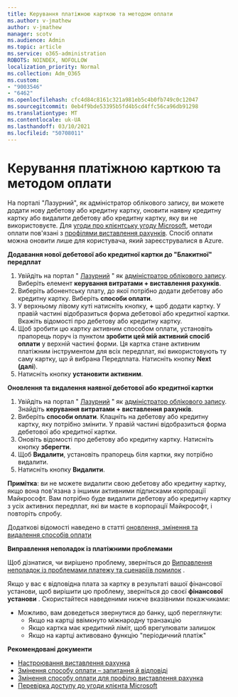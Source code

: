 ```yaml
---
title: Керування платіжною карткою та методом оплати
ms.author: v-jmathew
author: v-jmathew
manager: scotv
ms.audience: Admin
ms.topic: article
ms.service: o365-administration
ROBOTS: NOINDEX, NOFOLLOW
localization_priority: Normal
ms.collection: Adm_O365
ms.custom:
- "9003546"
- "6462"
ms.openlocfilehash: cfc4d84c8161c321a981eb5c4b0fb749c0c12047
ms.sourcegitcommit: 0eb4f9bde53395b5fd4b5cd4ffc56ca96db91298
ms.translationtype: MT
ms.contentlocale: uk-UA
ms.lasthandoff: 03/10/2021
ms.locfileid: "50708011"
---
```

# <a name="manage-card-and-payment-method"></a>Керування платіжною карткою та методом оплати

На порталі "Лазурний", як адміністратор облікового запису, ви можете додати нову дебетову або кредитну картку, оновити наявну кредитну картку або видалити дебетову або кредитну картку, яку ви не використовуєте. Для [угоди про клієнтську угоду Microsoft](https://docs.microsoft.com/azure/billing/billing-how-to-change-credit-card?WT.mc_id=Portal-Microsoft_Azure_Support#check-access-to-a-microsoft-customer-agreement), методи оплати пов'язані з [профілями виставлення рахунків](https://docs.microsoft.com/azure/billing/billing-how-to-change-credit-card?WT.mc_id=Portal-Microsoft_Azure_Support#change-payment-method-for-a-billing-profile). Спосіб оплати можна оновити лише для користувача, який зареєструвалися в Azure.

**Додавання нової дебетової або кредитної картки до "Блакитної" передплат**

1. Увійдіть на портал " [Лазурний](https://ms.portal.azure.com/) " як [адміністратор облікового запису](https://docs.microsoft.com/azure/cost-management-billing/manage/billing-subscription-transfer?WT.mc_id=Portal-Microsoft_Azure_Support#whoisaa). Виберіть елемент **керування витратами + виставлення рахунків**.
2. Виберіть абонентську плату, до якої потрібно додати дебетову або кредитну картку. Виберіть **способи оплати**.
3. У верхньому лівому куті натисніть кнопку, **+** щоб додати картку. У правій частині відобразиться форма дебетової або кредитної картки. Вкажіть відомості про дебетову або кредитну картку.
4. Щоб зробити цю картку активним способом оплати, установіть прапорець поруч із пунктом **зробити цей мій активний спосіб оплати** у верхній частині форми. Ця картка стане активним платіжним інструментом для всіх передплат, які використовують ту саму картку, що й вибрана Передплата. Натисніть кнопку **Next (далі**).
5. Натисніть кнопку **установити активним**. 
 
**Оновлення та видалення наявної дебетової або кредитної картки**

1.  Увійдіть на портал " [Лазурний](https://portal.azure.com/) " як [адміністратор облікового запису](https://docs.microsoft.com/azure/billing/billing-subscription-transfer?WT.mc_id=Portal-Microsoft_Azure_Support#whoisaa). Знайдіть **керування витратами + виставлення рахунків**.
2.  Виберіть **способи оплати**. Клацніть на дебетову або кредитну картку, яку потрібно змінити. У правій частині відобразиться форма дебетової або кредитної картки.
3.  Оновіть відомості про дебетову або кредитну картку. Натисніть кнопку **зберегти**.
4.  Щоб **Видалити**, установіть прапорець біля картки, яку потрібно видалити.
5.  Натисніть кнопку **Видалити**.

**Примітка**: ви не можете видалити свою дебетову або кредитну картку, якщо вона пов'язана з іншими активними підписками корпорації Майкрософт. Вам потрібно буде видалити дебетову або кредитну картку з усіх активних передплат, які ви маєте в корпорації Майкрософт, і повторіть спробу.

Додаткові відомості наведено в статті [оновлення, змінення та видалення способів оплати](https://docs.microsoft.com/azure/billing/billing-how-to-change-credit-card?WT.mc_id=Portal-Microsoft_Azure_Support)

**Виправлення неполадок із платіжними проблемами**

Щоб дізнатися, чи вирішено проблему, зверніться до [Виправлення неполадок із проблемами платежу та сценаріїв помилок](https://docs.microsoft.com/azure/cost-management-billing/manage/billing-troubleshoot-azure-payment-issues) .

Якщо у вас є відповідна плата за картку в результаті вашої фінансової установи, щоб вирішити цю проблему, зверніться до своєї **фінансової установи** . Скористайтеся наведеними нижче вказівними покажчиками:

- Можливо, вам доведеться звернутися до банку, щоб переглянути: 
    - Якщо на картці ввімкнуто міжнародну транзакцію
    - Якщо картка має кредитний ліміт, щоб врегулювати залишок
    - Якщо на картці активовано функцію "періодичний платіж"

**Рекомендовані документи**

- [Настроювання виставлення рахунка](https://docs.microsoft.com/azure/cost-management-billing/manage/pay-by-invoice)
- [Змінення способу оплати – запитання й відповіді](https://docs.microsoft.com/azure/cost-management-billing/manage/change-credit-card?WT.mc_id=Portal-Microsoft_Azure_Support#frequently-asked-questions)
- [Змінення способу оплати для профілю виставлення рахунка](https://docs.microsoft.com/azure/cost-management-billing/manage/change-credit-card?WT.mc_id=Portal-Microsoft_Azure_Support#change-payment-method-for-a-billing-profile)
- [Перевірка доступу до угоди клієнта Microsoft](https://docs.microsoft.com/azure/cost-management-billing/manage/change-credit-card?WT.mc_id=Portal-Microsoft_Azure_Support#check-access-to-a-microsoft-customer-agreement)
